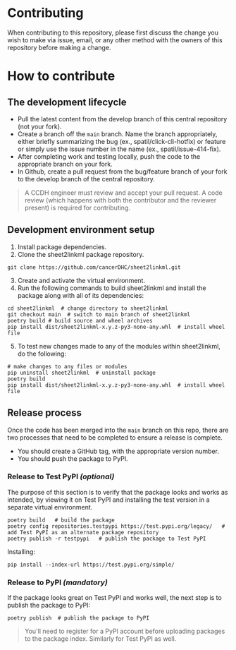 # Contributing

When contributing to this repository, please first discuss the change you wish to make via issue, email, or any other 
method with the owners of this repository before making a change.

# How to contribute

## The development lifecycle

- Pull the latest content from the develop branch of this central repository (not your fork).
- Create a branch off the `main` branch. Name the branch appropriately, either briefly summarizing the bug 
(ex., spatil/click-cli-hotfix) or feature or simply use the issue number in the name (ex., spatil/issue-414-fix).
- After completing work and testing locally, push the code to the appropriate branch on your fork.
- In Github, create a pull request from the bug/feature branch of your fork to the develop branch of the central repository.

> A CCDH engineer must review and accept your pull request. A code review (which happens with both the 
contributor and the reviewer present) is required for contributing.

## Development environment setup

1. Install package dependencies.
2. Clone the sheet2linkml package repository.

```shell
git clone https://github.com/cancerDHC/sheet2linkml.git
```

3. Create and activate the virtual environment.
4. Run the following commands to build sheet2linkml and install the package along with all of its dependencies:

```shell
cd sheet2linkml  # change directory to sheet2linkml
git checkout main  # switch to main branch of sheet2linkml
poetry build # build source and wheel archives
pip install dist/sheet2linkml-x.y.z-py3-none-any.whl  # install wheel file
```

5. To test new changes made to any of the modules within sheet2linkml, do the following:

```shell
# make changes to any files or modules
pip uninstall sheet2linkml  # uninstall package
poetry build
pip install dist/sheet2linkml-x.y.z-py3-none-any.whl  # install wheel file
```

## Release process

Once the code has been merged into the `main` branch on this repo, there are two processes that need to be completed 
to ensure a release is complete.

- You should create a GitHub tag, with the appropriate version number.
- You should push the package to PyPI.

### Release to Test PyPI _(optional)_
The purpose of this section is to verify that the package looks and works as intended, by viewing it on Test PyPI and 
installing the test version in a separate virtual environment.

```shell
poetry build   # build the package
poetry config repositories.testpypi https://test.pypi.org/legacy/   # add Test PyPI as an alternate package repository
poetry publish -r testpypi   # publish the package to Test PyPI
```

Installing:

```shell
pip install --index-url https://test.pypi.org/simple/
```
### Release to PyPI _(mandatory)_

If the package looks great on Test PyPI and works well, the next step is to publish the package to PyPI:

```shell
poetry publish  # publish the package to PyPI
```

> You'll need to register for a PyPI account before uploading packages to the package index. Similarly for Test 
PyPI as well.



